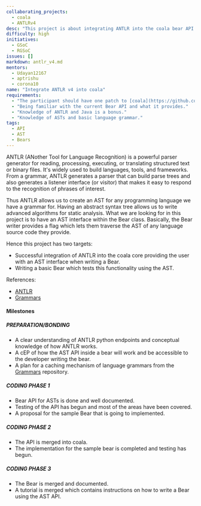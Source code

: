 ```yaml
---
collaborating_projects:
  - coala
  - ANTLRv4
desc: "This project is about integrating ANTLR into the coala bear API. "
difficulty: high
initiatives:
  - GSoC
  - RGSoC
issues: []
markdown: antlr_v4.md
mentors:
  - Udayan12167
  - aptrishu
  - corona10
name: "Integrate ANTLR v4 into coala"
requirements:
  - "The participant should have one patch to [coala](https://github.com/coala/coala) accepted."
  - "Being familiar with the current Bear API and what it provides."
  - "Knowledge of ANTLR and Java is a bonus."
  - "Knowledge of ASTs and basic language grammar."
tags:
  - API
  - AST
  - Bears
---
```


ANTLR (ANother Tool for Language Recognition) is a powerful parser generator
for reading, processing, executing, or translating structured text or binary
files. It's widely used to build languages, tools, and frameworks. From a
grammar, ANTLR generates a parser that can build parse trees and also
generates a listener interface (or visitor) that makes it easy to respond to
the recognition of phrases of interest.

Thus ANTLR allows us to create an AST for any programming language we have a
grammar for. Having an abstract syntax tree allows us to write advanced
algorithms for static analysis. What we are looking for in this project is to
have an AST interface within the Bear class. Basically, the Bear writer
provides a flag which lets them traverse the AST of any language source code
they provide.

Hence this project has two targets:

- Successful integration of ANTLR into the coala core providing the user with an AST interface when writing a Bear.
- Writing a basic Bear which tests this functionality using the AST.

References:

- [ANTLR](https://github.com/antlr/antlr4)
- [Grammars](https://github.com/antlr/grammars-v4)

#### Milestones

##### PREPARATION/BONDING

- A clear understanding of ANTLR python endpoints and conceptual knowledge of
how ANTLR works.
- A cEP of how the AST API inside a bear will work and be accessible to the
developer writing the bear.
- A plan for a caching mechanism of language grammars from the
[Grammars](https://github.com/antlr/grammars-v4) repository.

##### CODING PHASE 1

- Bear API for ASTs is done and well documented.
- Testing of the API has begun and most of the areas have been covered.
- A proposal for the sample Bear that is going to implemented.

##### CODING PHASE 2

- The API is merged into coala.
- The implementation for the sample bear is completed and testing has begun.

##### CODING PHASE 3

- The Bear is merged and documented.
- A tutorial is merged which contains instructions on how to write a Bear
using the AST API.


